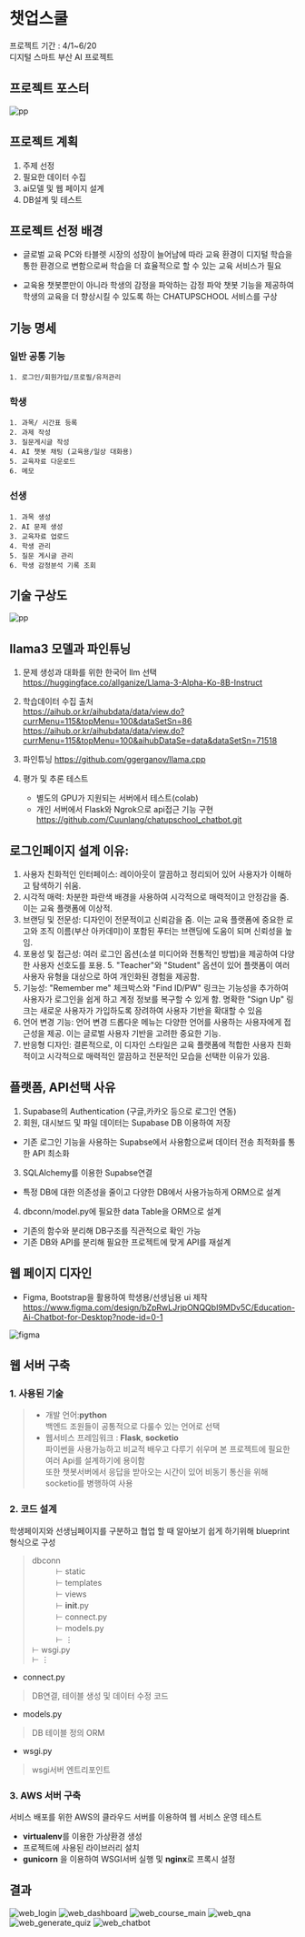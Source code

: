 # 챗업스쿨

프로젝트 기간 : 4/1~6/20  
디지털 스마트 부산 AI 프로젝트


## 프로젝트 포스터
![pp](./readme_images/챗업스쿨_포스터_6_13.jpg)

## 프로젝트 계획
 1. 주제 선정
 2. 필요한 데이터 수집
 3. ai모델 및 웹 페이지 설계
 4. DB설계 및 테스트

## 프로젝트 선정 배경
 - 글로벌 교육 PC와 타블렛 시장의 성장이 늘어남에 따라 교육 환경이 디지털 학습을 통한 환경으로 변함으로써 학습을 더 효율적으로 할 수 있는 교육 서비스가 필요

 - 교육용 챗봇뿐만이 아니라 학생의 감정을 파악하는 감정 파악 챗봇 기능을 제공하여 학생의 교육을 더 향상시킬 수 있도록 하는 CHATUPSCHOOL 서비스를 구상

## 기능 명세
### 일반 공통 기능
    1. 로그인/회원가입/프로필/유저관리  
### 학생
    1. 과목/ 시간표 등록  
    2. 과제 작성  
    3. 질문게시글 작성  
    4. AI 챗봇 채팅 (교육용/일상 대화용)  
    5. 교육자료 다운로드  
    6. 메모  
### 선생
    1. 과목 생성  
    2. AI 문제 생성  
    3. 교육자료 업로드    
    4. 학생 관리  
    5. 질문 게시글 관리  
    6. 학생 감정분석 기록 조회  
  
## 기술 구상도
![pp](./readme_images/diagram1.png)

## llama3 모델과 파인튜닝
 1. 문제 생성과 대화를 위한 한국어 llm 선택  
    https://huggingface.co/allganize/Llama-3-Alpha-Ko-8B-Instruct  

 2. 학습데이터 수집 출처  
    https://aihub.or.kr/aihubdata/data/view.do?currMenu=115&topMenu=100&dataSetSn=86
    https://aihub.or.kr/aihubdata/data/view.do?currMenu=115&topMenu=100&aihubDataSe=data&dataSetSn=71518  
  
 3. 파인튜닝 
    https://github.com/ggerganov/llama.cpp  
      
 4. 평가 및 추론 테스트  
    - 별도의 GPU가 지원되는 서버에서 테스트(colab)    
    - 개인 서버에서 Flask와 Ngrok으로 api접근 기능 구현  
  	https://github.com/Cuunlang/chatupschool_chatbot.git
  
## 로그인페이지 설계 이유:
1. 사용자 친화적인 인터페이스: 레이아웃이 깔끔하고 정리되어 있어 사용자가 이해하고 탐색하기 쉬움.  
2. 시각적 매력: 차분한 파란색 배경을 사용하여 시각적으로 매력적이고 안정감을 줌. 이는 교육 플랫폼에 이상적.  
3. 브랜딩 및 전문성: 디자인이 전문적이고 신뢰감을 줌. 이는 교육 플랫폼에 중요한 로고와 조직 이름(부산 아카데미)이 포함된 푸터는 브랜딩에 도움이 되며 신뢰성을 높임.  
4. 포용성 및 접근성: 여러 로그인 옵션(소셜 미디어와 전통적인 방법)을 제공하여 다양한 사용자 선호도를 포용. 5. "Teacher"와 "Student" 옵션이 있어 플랫폼이 여러 사용자 유형을 대상으로 하여 개인화된 경험을 제공함.  
6. 기능성: "Remember me" 체크박스와 "Find ID/PW" 링크는 기능성을 추가하여 사용자가 로그인을 쉽게 하고 계정 정보를 복구할 수 있게 함. 명확한 "Sign Up" 링크는 새로운 사용자가 가입하도록 장려하여 사용자 기반을 확대할 수 있음   
7. 언어 변경 기능: 언어 변경 드롭다운 메뉴는 다양한 언어를 사용하는 사용자에게 접근성을 제공. 이는 글로벌 사용자 기반을 고려한 중요한 기능.  
8. 반응형 디자인: 결론적으로, 이 디자인 스타일은 교육 플랫폼에 적합한 사용자 친화적이고 시각적으로 매력적인 깔끔하고 전문적인 모습을 선택한 이유가 있음.   
  
## 플랫폼, API선택 사유  
 1. Supabase의 Authentication (구글,카카오 등으로 로그인 연동)  
 2. 회원, 대시보드 및 파일 데이터는 Supabase DB 이용하여 저장  
 - 기존 로그인 기능을 사용하는  Supabse에서 사용함으로써  데이터 전송 최적화를 통한  API 최소화
 3. SQLAlchemy를 이용한 Supabse연결
 - 특정 DB에 대한 의존성을 줄이고 다양한 DB에서 사용가능하게 ORM으로 설계  
 4. dbconn/model.py에 필요한 data Table을 ORM으로 설계  
 - 기존의 함수와 분리해 DB구조를 직관적으로 확인 가능  
 - 기존 DB와 API를 분리해 필요한 프로젝트에 맞게 API를 재설계   



## 웹 페이지 디자인
- Figma, Bootstrap을 활용하여 학생용/선생님용 ui 제작  
https://www.figma.com/design/bZpRwLJrjpONQQbI9MDv5C/Education-Ai-Chatbot-for-Desktop?node-id=0-1  

![figma](./readme_images/figma1.png)
  
## 웹 서버 구축
### 1. 사용된 기술  
> - 개발 언어:**python**  
> 백엔드 조원들이 공통적으로 다룰수 있는 언어로 선택  
> - 웹서비스 프레임워크 : **Flask**, **socketio**  
> 파이썬을 사용가능하고 비교적 배우고 다루기 쉬우며 본 프로젝트에 필요한 여러 Api를 설계하기에 용이함  
> 또한 챗봇서버에서 응답을 받아오는 시간이 있어 비동기 통신을 위해 socketio를 병행하여 사용  
  
### 2. 코드 설계  
학생페이지와 선생님페이지를 구분하고 협업 할 때 알아보기 쉽게 하기위해 blueprint 형식으로 구성  
>	dbconn  
>　　　⊢  static  
>　　　⊢  templates  
>　　　⊢  views  
>　　　⊢ __init__.py  
>　　　⊢  connect.py  
>　　　⊢  models.py  
>　　　⊢       ⋮  
>	⊢  wsgi.py  
>	⊢      ⋮  
  
- connect.py  
> DB연결, 테이블 생성 및 데이터 수정 코드  
- models.py  
> DB 테이블 정의 ORM  
- wsgi.py  
> wsgi서버 엔트리포인트  
  
### 3. AWS 서버 구축  
서비스 배포를 위한 AWS의 클라우드 서버를 이용하여 웹 서비스 운영 테스트   
- **virtualenv**를 이용한 가상환경 생성  
- 프로젝트에 사용된 라이브러리 설치  
- **gunicorn** 을 이용하여 WSGI서버 실행 및 **nginx**로 프록시 설정  


## 결과
![web_login](./readme_images/web1_login.png)
![web_dashboard](./readme_images/web2-1.png)
![web_course_main](./readme_images/web2_main.png)
![web_qna](./readme_images/web2-2.png)
![web_generate_quiz](./readme_images/web3_quiz.png)
![web_chatbot](./readme_images/web4_chatbot.png)

